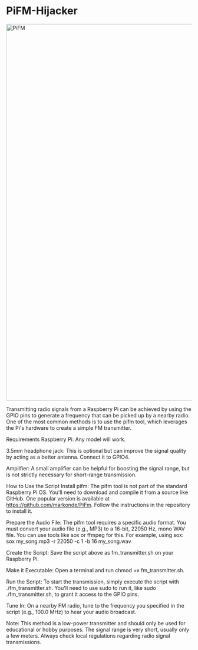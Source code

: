 # PiFM-Hijacker
<img width="1024" height="1024" alt="PiFM" src="https://github.com/user-attachments/assets/0597851b-ea8e-4379-9a55-1724f386ec7a" />

Transmitting radio signals from a Raspberry Pi can be achieved by using the GPIO pins to generate a frequency that can be picked up by a nearby radio. One of the most common methods is to use the pifm tool, which leverages the Pi's hardware to create a simple FM transmitter.

Requirements
Raspberry Pi: Any model will work.

3.5mm headphone jack: This is optional but can improve the signal quality by acting as a better antenna. Connect it to GPIO4.

Amplifier: A small amplifier can be helpful for boosting the signal range, but is not strictly necessary for short-range transmission.


How to Use the Script
Install pifm: The pifm tool is not part of the standard Raspberry Pi OS. You'll need to download and compile it from a source like GitHub. One popular version is available at https://github.com/markonde/PiFm. Follow the instructions in the repository to install it.

Prepare the Audio File: The pifm tool requires a specific audio format. You must convert your audio file (e.g., MP3) to a 16-bit, 22050 Hz, mono WAV file. You can use tools like sox or ffmpeg for this. For example, using sox:
sox my_song.mp3 -r 22050 -c 1 -b 16 my_song.wav

Create the Script: Save the script above as fm_transmitter.sh on your Raspberry Pi.

Make it Executable: Open a terminal and run chmod +x fm_transmitter.sh.

Run the Script: To start the transmission, simply execute the script with ./fm_transmitter.sh. You'll need to use sudo to run it, like sudo ./fm_transmitter.sh, to grant it access to the GPIO pins.

Tune In: On a nearby FM radio, tune to the frequency you specified in the script (e.g., 100.0 MHz) to hear your audio broadcast.

Note: This method is a low-power transmitter and should only be used for educational or hobby purposes. The signal range is very short, usually only a few meters. Always check local regulations regarding radio signal transmissions.
